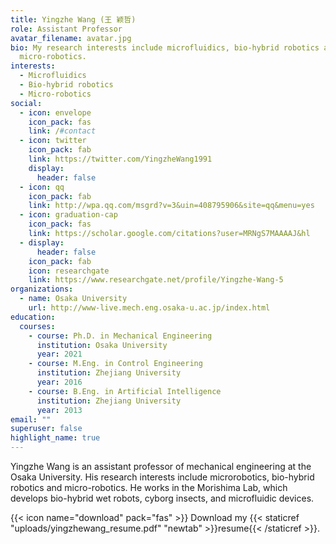 ```yaml
---
title: Yingzhe Wang (王 颖哲)
role: Assistant Professor
avatar_filename: avatar.jpg
bio: My research interests include microfluidics, bio-hybrid robotics and
  micro-robotics.
interests:
  - Microfluidics
  - Bio-hybrid robotics
  - Micro-robotics
social:
  - icon: envelope
    icon_pack: fas
    link: /#contact
  - icon: twitter
    icon_pack: fab
    link: https://twitter.com/YingzheWang1991
    display:
      header: false
  - icon: qq
    icon_pack: fab
    link: http://wpa.qq.com/msgrd?v=3&uin=408795906&site=qq&menu=yes
  - icon: graduation-cap
    icon_pack: fas
    link: https://scholar.google.com/citations?user=MRNgS7MAAAAJ&hl
  - display:
      header: false
    icon_pack: fab
    icon: researchgate
    link: https://www.researchgate.net/profile/Yingzhe-Wang-5
organizations:
  - name: Osaka University
    url: http://www-live.mech.eng.osaka-u.ac.jp/index.html
education:
  courses:
    - course: Ph.D. in Mechanical Engineering
      institution: Osaka University
      year: 2021
    - course: M.Eng. in Control Engineering
      institution: Zhejiang University
      year: 2016
    - course: B.Eng. in Artificial Intelligence
      institution: Zhejiang University
      year: 2013
email: ""
superuser: false
highlight_name: true
---
```

Yingzhe Wang is an assistant professor of mechanical engineering at the Osaka University. His research interests include microrobotics, bio-hybrid robotics and micro-robotics. He works in the Morishima Lab, which develops bio-hybrid wet robots, cyborg insects, and microfluidic devices.

{{< icon name="download" pack="fas" >}} Download my {{< staticref "uploads/yingzhewang_resume.pdf" "newtab" >}}resume{{< /staticref >}}.